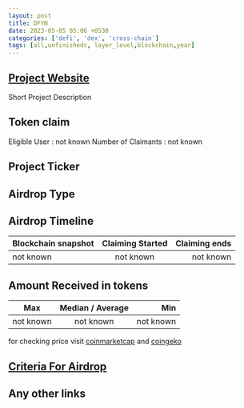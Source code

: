 ```yaml
---
layout: post
title: DFYN
date: 2023-05-05 05:06 +0530
categories: ['defi', 'dex', 'cross-chain']
tags: [all,unfinishedc, layer_level,blockchain,year]
---
```





## [Project Website](https://www.dfyn.network/)

 Short Project Description

## Token claim

Eligible User : not known
Number of Claimants : not known

## Project Ticker

## Airdrop Type

## Airdrop Timeline

| Blockchain snapshot     | Claiming Started           | Claiming ends    |
| ----------------------- |:--------------------------:| ----------------:|
|       not known         |        not known           |   not known      |

## Amount Received in tokens

| Max        |    Median / Average  |       Min    |
| ---------- |:--------------------:| ------------:|
| not known  |     not known        |  not known   |

for checking price visit [coinmarketcap](https://coinmarketcap.com/currencies/) and [coingeko](https://www.coingecko.com/en/coins/)

## [Criteria For Airdrop](https://dfyn-network.medium.com/dfyn-early-adopters-airdrop-is-here-e4946cd3d5f5)

## Any other links
